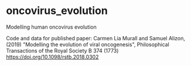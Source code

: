 # oncovirus_evolution
 Modelling human oncovirus evolution

Code and data for published paper:
Carmen Lia Murall and Samuel Alizon, (2019) "Modelling the evolution of viral oncogenesis", Philosophical Transactions of the Royal Society B 374 (1773)
https://doi.org/10.1098/rstb.2018.0302
